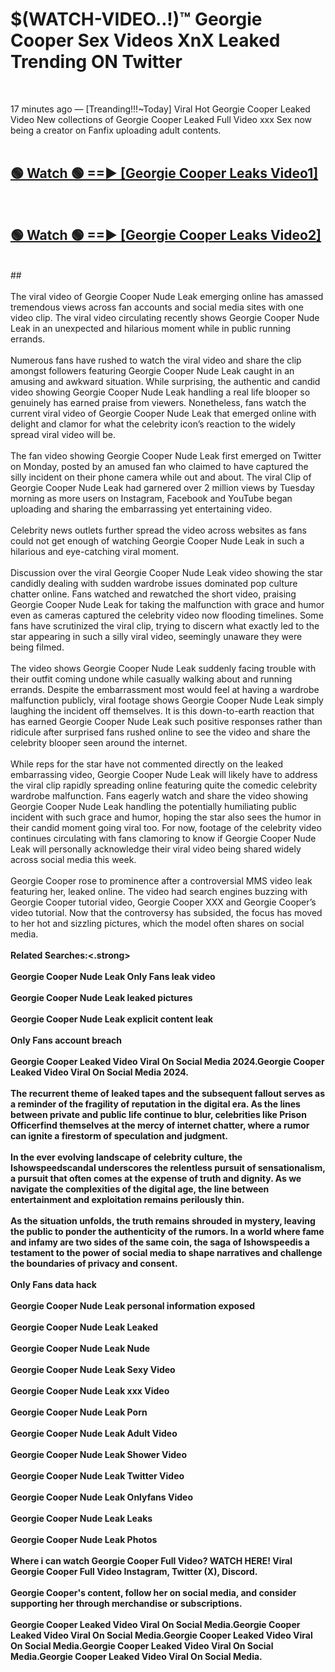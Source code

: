 # $(WATCH-VIDEO..!)™ Georgie Cooper Sex Videos XnX Leaked Trending ON Twitter<br>
<br>

17 minutes ago — [Treanding!!!~Today] Viral Hot Georgie Cooper Leaked Video New collections of Georgie Cooper Leaked Full Video xxx Sex now being a creator on Fanfix uploading adult contents.
<br>
 <br>

##  <a href="https://best2vid.blogspot.com?title=Georgie_Cooper">🟢 Watch 🟢 ==► [Georgie Cooper Leaks Video1]</a><br>
  <br>

##  <a href="https://best2vid.blogspot.com?title=Georgie_Cooper">🟢 Watch 🟢 ==► [Georgie Cooper Leaks Video2]</a><br>
  <br>
  ##
  <br>
  <br>
The viral video of Georgie Cooper Nude Leak emerging online has amassed tremendous views across fan accounts and social media sites with one video clip. The viral video circulating recently shows Georgie Cooper Nude Leak in an unexpected and hilarious moment while in public running errands.
<br><br>
Numerous fans have rushed to watch the viral video and share the clip amongst followers featuring Georgie Cooper Nude Leak caught in an amusing and awkward situation. While surprising, the authentic and candid video showing Georgie Cooper Nude Leak handling a real life blooper so genuinely has earned praise from viewers. Nonetheless, fans watch the current viral video of Georgie Cooper Nude Leak that emerged online with delight and clamor for what the celebrity icon’s reaction to the widely spread viral video will be.
<br><br>
The fan video showing Georgie Cooper Nude Leak first emerged on Twitter on Monday, posted by an amused fan who claimed to have captured the silly incident on their phone camera while out and about. The viral Clip of Georgie Cooper Nude Leak had garnered over 2 million views by Tuesday morning as more users on Instagram, Facebook and YouTube began uploading and sharing the embarrassing yet entertaining video.
<br><br>
Celebrity news outlets further spread the video across websites as fans could not get enough of watching Georgie Cooper Nude Leak in such a hilarious and eye-catching viral moment.
<br><br>
Discussion over the viral Georgie Cooper Nude Leak video showing the star candidly dealing with sudden wardrobe issues dominated pop culture chatter online. Fans watched and rewatched the short video, praising Georgie Cooper Nude Leak for taking the malfunction with grace and humor even as cameras captured the celebrity video now flooding timelines. Some fans have scrutinized the viral clip, trying to discern what exactly led to the star appearing in such a silly viral video, seemingly unaware they were being filmed.
<br><br>
The video shows Georgie Cooper Nude Leak suddenly facing trouble with their outfit coming undone while casually walking about and running errands. Despite the embarrassment most would feel at having a wardrobe malfunction publicly, viral footage shows Georgie Cooper Nude Leak simply laughing the incident off themselves. It is this down-to-earth reaction that has earned Georgie Cooper Nude Leak such positive responses rather than ridicule after surprised fans rushed online to see the video and share the celebrity blooper seen around the internet.
<br><br>
While reps for the star have not commented directly on the leaked embarrassing video, Georgie Cooper Nude Leak will likely have to address the viral clip rapidly spreading online featuring quite the comedic celebrity wardrobe malfunction. Fans eagerly watch and share the video showing Georgie Cooper Nude Leak handling the potentially humiliating public incident with such grace and humor, hoping the star also sees the humor in their candid moment going viral too. For now, footage of the celebrity video continues circulating with fans clamoring to know if Georgie Cooper Nude Leak will personally acknowledge their viral video being shared widely across social media this week.
<br><br>
Georgie Cooper rose to prominence after a controversial MMS video leak featuring her, leaked online. The video had search engines buzzing with Georgie Cooper tutorial video, Georgie Cooper XXX and Georgie Cooper’s video tutorial. Now that the controversy has subsided, the focus has moved to her hot and sizzling pictures, which the model often shares on social media.
<br><br>
<strong>Related Searches:<.strong>
<br><br>
Georgie Cooper Nude Leak Only Fans leak video
<br><br>
Georgie Cooper Nude Leak leaked pictures
<br><br>
Georgie Cooper Nude Leak explicit content leak
<br><br>
Only Fans account breach
<br><br>
Georgie Cooper Leaked Video Viral On Social Media 2024.Georgie Cooper Leaked Video Viral On Social Media 2024.
<br><br>
The recurrent theme of leaked tapes and the subsequent fallout serves as a reminder of the fragility of reputation in the digital era. As the lines between private and public life continue to blur, celebrities like Prison Officerfind themselves at the mercy of internet chatter, where a rumor can ignite a firestorm of speculation and judgment.
<br><br>
In the ever evolving landscape of celebrity culture, the Ishowspeedscandal underscores the relentless pursuit of sensationalism, a pursuit that often comes at the expense of truth and dignity. As we navigate the complexities of the digital age, the line between entertainment and exploitation remains perilously thin.
<br><br>
As the situation unfolds, the truth remains shrouded in mystery, leaving the public to ponder the authenticity of the rumors. In a world where fame and infamy are two sides of the same coin, the saga of Ishowspeedis a testament to the power of social media to shape narratives and challenge the boundaries of privacy and consent.
<br><br>
Only Fans data hack
<br><br>
Georgie Cooper Nude Leak personal information exposed
<br><br>
Georgie Cooper Nude Leak Leaked
<br><br>
Georgie Cooper Nude Leak Nude
<br><br>
Georgie Cooper Nude Leak Sexy Video
<br><br>
Georgie Cooper Nude Leak xxx Video
<br><br>
Georgie Cooper Nude Leak Porn
<br><br>
Georgie Cooper Nude Leak Adult Video
<br><br>
Georgie Cooper Nude Leak Shower Video
<br><br>
Georgie Cooper Nude Leak Twitter Video
<br><br>
Georgie Cooper Nude Leak Onlyfans Video
<br><br>
Georgie Cooper Nude Leak Leaks
<br><br>
Georgie Cooper Nude Leak Photos
<br><br>
Where i can watch Georgie Cooper Full Video? WATCH HERE! Viral Georgie Cooper Full Video Instagram, Twitter (X), Discord.
<br><br>
Georgie Cooper's content, follow her on social media, and consider supporting her through merchandise or subscriptions.
<br><br>
Georgie Cooper Leaked Video Viral On Social Media.Georgie Cooper Leaked Video Viral On Social Media.Georgie Cooper Leaked Video Viral On Social Media.Georgie Cooper Leaked Video Viral On Social Media.Georgie Cooper Leaked Video Viral On Social Media.